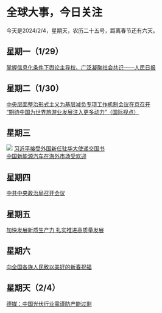 # 全球大事，今日关注
今天是2024/2/4，星期天，农历二十五号，距离春节还有六天。
## 星期一（1/29）
[掌握信息化条件下舆论主导权、广泛凝聚社会共识——人民日报](http://paper.people.com.cn/rmrb/html/2024-01/29/nw.D110000renmrb_20240129_1-02.htm)   
## 星期二（1/30）
[中央层面整治形式主义为基层减负专项工作机制会议在京召开](http://paper.people.com.cn/rmrb/html/2024-01/30/nw.D110000renmrb_20240130_4-01.htm)   
[“期待中国为世界旅游业发展注入更多动力”（国际视点）](http://paper.people.com.cn/rmrb/html/2024-01/30/nw.D110000renmrb_20240130_2-17.htm)
## 星期三
![](http://paper.people.com.cn/rmrb/images/2024-01/31/01/rmrb2024013101p28_b.jpg)
[习近平接受外国新任驻华大使递交国书](http://paper.people.com.cn/rmrb/html/2024-01/31/nw.D110000renmrb_20240131_2-01.htm)   
[中国新能源汽车在海外市场受欢迎](http://paper.people.com.cn/rmrb/html/2024-01/31/nw.D110000renmrb_20240131_1-17.htm)    
## 星期四
[中共中央政治局召开会议](http://paper.people.com.cn/rmrb/html/2024-02/01/nw.D110000renmrb_20240201_1-01.htm)
## 星期五
[加快发展新质生产力 扎实推进高质量发展](http://paper.people.com.cn/rmrb/html/2024-02/02/nw.D110000renmrb_20240202_1-01.htm)
## 星期六
[向全国各族人民致以美好的新春祝福](http://paper.people.com.cn/rmrb/html/2024-02/03/nw.D110000renmrb_20240203_1-01.htm)
## 星期天（2/4）
[德媒：中国光伏行业需谨防产能过剩](https://www.cankaoxiaoxi.com/#/detailsPage/tt/62cbb31314244488b14eaa5347d1a968/1/2024-02-04%2009:27?childrenAlias=undefined)   
